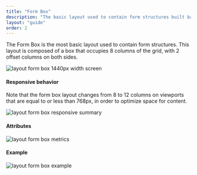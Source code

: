 ```yaml
---
title: "Form Box"
description: "The basic layout used to contain form structures built based on 8/12 grid columns."
layout: "guide"
order: 2
---
```


 

The Form Box is the most basic layout used to contain form structures. This layout is composed of a box that occupies 8 columns of the grid, with 2 offset columns on both sides.

![layout form box 1440px width screen](/lexicon/images/layoutformbox.jpg)

#### Responsive behavior

Note that the form box layout changes from 8 to 12 columns on viewports that are equal to or less than 768px, in order to optimize space for content.

![layout form box responsive summary](/lexicon/images/layoutformboxsummary.jpg)

#### Attributes

![layout form box metrics](/lexicon/images/layoutformboxmetrics.jpg)

#### Example

![layout form box example](/lexicon/images/layoutformboxexample.jpg)